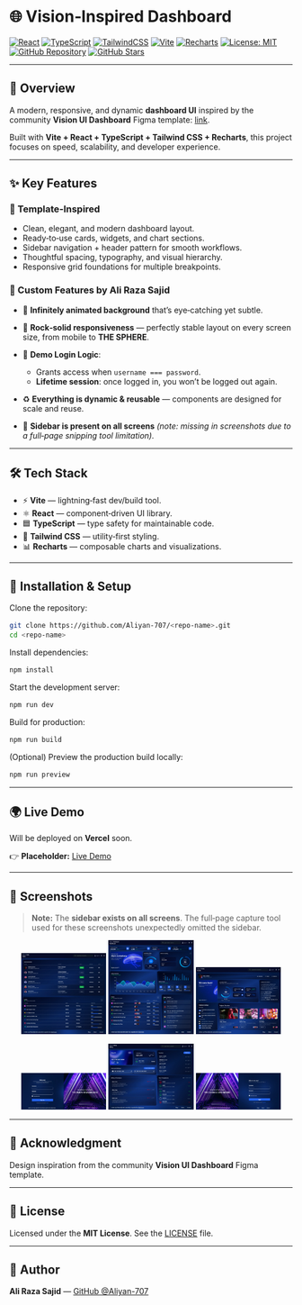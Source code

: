 # 🌐 Vision‑Inspired Dashboard

[![React](https://img.shields.io/badge/React-black?logo=react)](https://react.dev/)
[![TypeScript](https://img.shields.io/badge/TypeScript-black?logo=typescript)](https://www.typescriptlang.org/)
[![TailwindCSS](https://img.shields.io/badge/TailwindCSS-black?logo=tailwindcss)](https://tailwindcss.com/)
[![Vite](https://img.shields.io/badge/Vite-black?logo=vite)](https://vitejs.dev/)
[![Recharts](https://img.shields.io/badge/Recharts-black)](https://recharts.org/)
[![License: MIT](https://img.shields.io/badge/License-MIT-green.svg)](./LICENSE)
[![GitHub Repository](https://img.shields.io/badge/GitHub-Vision%20UI%20Dashboard-blue?style=social&logo=github)](https://github.com/Aliyan-707/Vision-UI-Dashboard.git)
[![GitHub Stars](https://img.shields.io/github/stars/Aliyan-707/Vision-UI-Dashboard?style=social)](https://github.com/Aliyan-707/Vision-UI-Dashboard.git)


---

## 🚀 Overview

A modern, responsive, and dynamic **dashboard UI** inspired by the community **Vision UI Dashboard** Figma template: [link](https://www.figma.com/design/mdBpCc4vlVTEdHlohpwOy2/Vision-UI-Dashboard-React---MUI-Dashboard--Free-Version---Community-?node-id=580-3777).

Built with **Vite + React + TypeScript + Tailwind CSS + Recharts**, this project focuses on speed, scalability, and developer experience.

---

## ✨ Key Features

### 🔹 Template‑Inspired

* Clean, elegant, and modern dashboard layout.
* Ready‑to‑use cards, widgets, and chart sections.
* Sidebar navigation + header pattern for smooth workflows.
* Thoughtful spacing, typography, and visual hierarchy.
* Responsive grid foundations for multiple breakpoints.

### 🔹 Custom Features by **Ali Raza Sajid**

* 🌌 **Infinitely animated background** that’s eye‑catching yet subtle.
* 📱 **Rock‑solid responsiveness** — perfectly stable layout on every screen size, from mobile to **THE SPHERE**.
* 🔑 **Demo Login Logic**:

  * Grants access when `username === password`.
  * **Lifetime session**: once logged in, you won’t be logged out again.
* ♻ **Everything is dynamic & reusable** — components are designed for scale and reuse.
* 🧭 **Sidebar is present on all screens** *(note: missing in screenshots due to a full‑page snipping tool limitation).*

---

## 🛠 Tech Stack

* ⚡ **Vite** — lightning‑fast dev/build tool.
* ⚛ **React** — component‑driven UI library.
* 🟦 **TypeScript** — type safety for maintainable code.
* 🎨 **Tailwind CSS** — utility‑first styling.
* 📊 **Recharts** — composable charts and visualizations.

---

## 🔧 Installation & Setup

Clone the repository:

```bash
git clone https://github.com/Aliyan-707/<repo-name>.git
cd <repo-name>
```

Install dependencies:

```bash
npm install
```

Start the development server:

```bash
npm run dev
```

Build for production:

```bash
npm run build
```

(Optional) Preview the production build locally:

```bash
npm run preview
```

---

## 🌍 Live Demo

Will be deployed on **Vercel** soon.

👉 **Placeholder:** [Live Demo](https://vision-ui-dashboard-eight.vercel.app/)

---

## 📸 Screenshots

> **Note:** The **sidebar exists on all screens**. The full‑page capture tool used for these screenshots unexpectedly omitted the sidebar.

<p align="center">
  <img src="./public/screenshots/Table.webp" width="30%" />
  <img src="./public/screenshots/Dashboard.webp" width="30%" />
  <img src="./public/screenshots/Profile.webp" width="30%" />
</p>
<p align="center">
  <img src="./public/screenshots/Sign-Up.webp" width="30%" />
  <img src="./public/screenshots/Billing.webp" width="30%" />
  <img src="./public/screenshots/Sign-In.webp" width="30%" />
</p>

---

## 🤝 Acknowledgment

Design inspiration from the community **Vision UI Dashboard** Figma template.

---

## 📜 License

Licensed under the **MIT License**. See the [LICENSE](./LICENSE) file.

---

## 👤 Author

**Ali Raza Sajid** — [GitHub @Aliyan-707](https://github.com/Aliyan-707)
